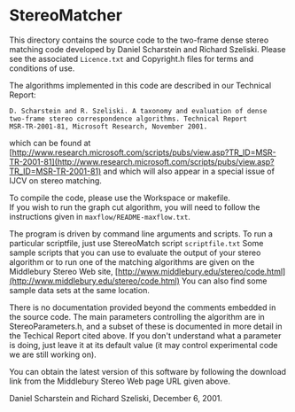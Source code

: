 # StereoMatcher

This directory contains the source code to the two-frame dense stereo
matching code developed by Daniel Scharstein and Richard Szeliski.
Please see the associated `Licence.txt` and Copyright.h files for terms and
conditions of use.

The algorithms implemented in this code are described in our Technical
Report:

    D. Scharstein and R. Szeliski. A taxonomy and evaluation of dense
    two-frame stereo correspondence algorithms. Technical Report
    MSR-TR-2001-81, Microsoft Research, November 2001.

which can be found at
[http://www.research.microsoft.com/scripts/pubs/view.asp?TR_ID=MSR-TR-2001-81](http://www.research.microsoft.com/scripts/pubs/view.asp?TR_ID=MSR-TR-2001-81)
and which will also appear in a special issue of IJCV on stereo matching.

To compile the code, please use the Workspace or makefile.  
If you wish to run the graph cut algorithm, you will need to follow the
instructions given in `maxflow/README-maxflow.txt`.

The program is driven by command line arguments and scripts. To run a
particular scriptfile, just use
StereoMatch script `scriptfile.txt`
Some sample scripts that you can use to evaluate the output of your stereo
algorithm or to run one of the matching algorithms are given on the 
Middlebury Stereo Web site,
[http://www.middlebury.edu/stereo/code.html](http://www.middlebury.edu/stereo/code.html)
You can also find some sample data sets at the same location.

There is no documentation provided beyond the comments embedded in the
source code.  The main parameters controlling the algorithm are in
StereoParameters.h, and a subset of these is documented in more detail in
the Techical Report cited above.  If you don't understand what a parameter
is doing, just leave it at its default value (it may control experimental
code we are still working on).

You can obtain the latest version of this software by following the
download link from the Middlebury Stereo Web page URL given above.

Daniel Scharstein and Richard Szeliski, December 6, 2001.